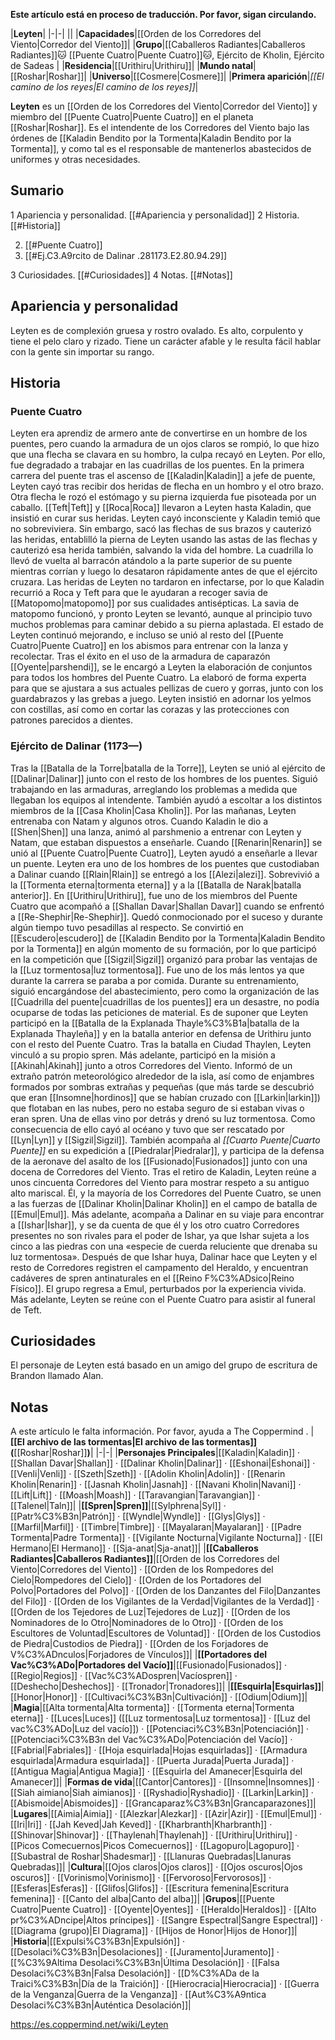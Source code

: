 **Este artículo está en proceso de traducción. Por favor, sigan circulando.**


|**Leyten**|
|-|-|
||
|**Capacidades**|[[Orden de los Corredores del Viento\|Corredor del Viento]]|
|**Grupo**|[[Caballeros Radiantes\|Caballeros Radiantes]]🐱︎ [[Puente Cuatro\|Puente Cuatro]]🐱︎, Ejército de Kholin, Ejército de Sadeas |
|**Residencia**|[[Urithiru\|Urithiru]]|
|**Mundo natal**|[[Roshar\|Roshar]]|
|**Universo**|[[Cosmere\|Cosmere]]|
|**Primera aparición**|*[[El camino de los reyes\|El camino de los reyes]]*|

**Leyten** es un [[Orden de los Corredores del Viento\|Corredor del Viento]] y miembro del [[Puente Cuatro\|Puente Cuatro]] en el planeta [[Roshar\|Roshar]]. Es el intendente de los Corredores del Viento bajo las órdenes de [[Kaladin Bendito por la Tormenta\|Kaladin Bendito por la Tormenta]], y como tal es el responsable de mantenerlos abastecidos de uniformes y otras necesidades.

## Sumario

1 Apariencia y personalidad. [[#Apariencia y personalidad]] 
2 Historia. [[#Historia]] 

2. [[#Puente Cuatro]] 
2. [[#Ej.C3.A9rcito de Dalinar .281173.E2.80.94.29]] 


3 Curiosidades. [[#Curiosidades]] 
4 Notas. [[#Notas]] 


## Apariencia y personalidad
Leyten es de complexión gruesa y rostro ovalado. Es alto, corpulento y tiene el pelo claro y rizado. Tiene un carácter afable y le resulta fácil hablar con la gente sin importar su rango.

## Historia
### Puente Cuatro
Leyten era aprendiz de armero ante de convertirse en un hombre de los puentes, pero cuando la armadura de un ojos claros se rompió, lo que hizo que una flecha se clavara en su hombro, la culpa recayó en Leyten. Por ello, fue degradado a trabajar en las cuadrillas de los puentes.
En la primera carrera del puente tras el ascenso de [[Kaladin\|Kaladin]] a jefe de puente, Leyten cayó tras recibir dos heridas de flecha en un hombro y el otro brazo. Otra flecha le rozó el estómago y su pierna izquierda fue pisoteada por un caballo. [[Teft\|Teft]] y [[Roca\|Roca]] llevaron a Leyten hasta Kaladin, que insistió en curar sus heridas. Leyten cayó inconsciente y Kaladin temió que no sobreviviera. Sin embargo, sacó las flechas de sus brazos y cauterizó las heridas, entablilló la pierna de Leyten usando las astas de las flechas y cauterizó esa herida también, salvando la vida del hombre. La cuadrilla lo llevó de vuelta al barracón atándolo a la parte superior de su puente mientras corrían y luego lo desataron rápidamente antes de que el ejército cruzara.
Las heridas de Leyten no tardaron en infectarse, por lo que Kaladin recurrió a Roca y Teft para que le ayudaran a recoger savia de [[Matopomo\|matopomo]] por sus cualidades antisépticas. La savia de matopomo funcionó, y pronto Leyten se levantó, aunque al principio tuvo muchos problemas para caminar debido a su pierna aplastada.
El estado de Leyten continuó mejorando, e incluso se unió al resto del [[Puente Cuatro\|Puente Cuatro]] en los abismos para entrenar con la lanza y recolectar. Tras el éxito en el uso de la armadura de caparazón [[Oyente\|parshendi]], se le encargó a Leyten la elaboración de conjuntos para todos los hombres del Puente Cuatro. La elaboró de forma experta para que se ajustara a sus actuales pellizas de cuero y gorras, junto con los guardabrazos y las grebas a juego. Leyten insistió en adornar los yelmos con costillas, así como en cortar las corazas y las protecciones con patrones parecidos a dientes.

### Ejército de Dalinar (1173—)
Tras la [[Batalla de la Torre\|batalla de la Torre]], Leyten se unió al ejército de [[Dalinar\|Dalinar]] junto con el resto de los hombres de los puentes. Siguió trabajando en las armaduras, arreglando los problemas a medida que llegaban los equipos al intendente. También ayudó a escoltar a los distintos miembros de la [[Casa Kholin\|Casa Kholin]]. Por las mañanas, Leyten entrenaba con Natam y algunos otros. Cuando Kaladin le dio a [[Shen\|Shen]] una lanza, animó al parshmenio a entrenar con Leyten y Natam, que estaban dispuestos a enseñarle. Cuando [[Renarin\|Renarin]] se unió al [[Puente Cuatro\|Puente Cuatro]], Leyten ayudó a enseñarle a llevar un puente.
Leyten era uno de los hombres de los puentes que custodiaban a Dalinar cuando [[Rlain\|Rlain]] se entregó a los [[Alezi\|alezi]]. Sobrevivió a la [[Tormenta eterna\|tormenta eterna]] y a la [[Batalla de Narak\|batalla anterior]]. En [[Urithiru\|Urithiru]], fue uno de los miembros del Puente Cuatro que acompañó a [[Shallan Davar\|Shallan Davar]] cuando se enfrentó a [[Re-Shephir\|Re-Shephir]]. Quedó conmocionado por el suceso y durante algún tiempo tuvo pesadillas al respecto.
Se convirtió en [[Escudero\|escudero]] de [[Kaladin Bendito por la Tormenta\|Kaladin Bendito por la Tormenta]] en algún momento de su formación, por lo que participó en la competición que [[Sigzil\|Sigzil]] organizó para probar las ventajas de la [[Luz tormentosa\|luz tormentosa]]. Fue uno de los más lentos ya que durante la carrera se paraba a por comida. Durante su entrenamiento, siguió encargándose del abastecimiento, pero como la organización de las [[Cuadrilla del puente\|cuadrillas de los puentes]] era un desastre, no podía ocuparse de todas las peticiones de material.
Es de suponer que Leyten participó en la [[Batalla de la Explanada Thayle%C3%B1a\|batalla de la Explanada Thayleña]] y en la batalla anterior en defensa de Urithiru junto con el resto del Puente Cuatro.
Tras la batalla en Ciudad Thaylen, Leyten vinculó a su propio spren. Más adelante, participó en la misión a [[Akinah\|Akinah]] junto a otros Corredores del Viento. Informó de un extraño patrón meteorológico alrededor de la isla, así como de enjambres formados por sombras extrañas y pequeñas (que más tarde se descubrió que eran [[Insomne\|hordinos]] que se habían cruzado con [[Larkin\|larkin]]) que flotaban en las nubes, pero no estaba seguro de si estaban vivas o eran spren. Una de ellas vino por detrás y drenó su luz tormentosa. Como consecuencia de ello cayó al océano y tuvo que ser rescatado por [[Lyn\|Lyn]] y [[Sigzil\|Sigzil]].
También acompaña al *[[Cuarto Puente\|Cuarto Puente]]* en su expedición a [[Piedralar\|Piedralar]], y participa de la defensa de la aeronave del asalto de los [[Fusionado\|Fusionados]] junto con una docena de Corredores del Viento. Tras el retiro de Kaladin, Leyten reúne a unos cincuenta Corredores del Viento para mostrar respeto a su antiguo alto mariscal. Él, y la mayoría de los Corredores del Puente Cuatro, se unen a las fuerzas de [[Dalinar Kholin\|Dalinar Kholin]] en el campo de batalla de [[Emul\|Emul]].
Más adelante, acompaña a Dalinar en su viaje para encontrar a [[Ishar\|Ishar]], y se da cuenta de que él y los otro cuatro Corredores presentes no son rivales para el poder de Ishar, ya que Ishar sujeta a los cinco a las piedras con una «especie de cuerda reluciente que drenaba su luz tormentosa». Después de que Ishar huya, Dalinar hace que Leyten y el resto de Corredores registren el campamento del Heraldo, y encuentran cadáveres de spren antinaturales en el [[Reino F%C3%ADsico\|Reino Físico]]. El grupo regresa a Emul, perturbados por la experiencia vivida. Más adelante, Leyten se reúne con el Puente Cuatro para asistir al funeral de Teft.

## Curiosidades
El personaje de Leyten está basado en un amigo del grupo de escritura de Brandon llamado Alan.
## Notas

A este artículo le falta información. Por favor, ayuda a The Coppermind .
|**[[El archivo de las tormentas\|El archivo de las tormentas]] (**[[Roshar\|Roshar]]**)**|
|-|-|
|**Personajes Principales**|[[Kaladin\|Kaladin]] · [[Shallan Davar\|Shallan]] · [[Dalinar Kholin\|Dalinar]] · [[Eshonai\|Eshonai]] · [[Venli\|Venli]] · [[Szeth\|Szeth]] · [[Adolin Kholin\|Adolin]] · [[Renarin Kholin\|Renarin]] · [[Jasnah Kholin\|Jasnah]] · [[Navani Kholin\|Navani]] · [[Lift\|Lift]] · [[Moash\|Moash]] · [[Taravangian\|Taravangian]] · [[Talenel\|Taln]]|
|**[[Spren\|Spren]]**|[[Sylphrena\|Syl]] · [[Patr%C3%B3n\|Patrón]] · [[Wyndle\|Wyndle]] · [[Glys\|Glys]] · [[Marfil\|Marfil]] · [[Timbre\|Timbre]] · [[Mayalaran\|Mayalaran]] · [[Padre Tormenta\|Padre Tormenta]] · [[Vigilante Nocturna\|Vigilante Nocturna]] · [[El Hermano\|El Hermano]] · [[Sja-anat\|Sja-anat]]|
|**[[Caballeros Radiantes\|Caballeros Radiantes]]**|[[Orden de los Corredores del Viento\|Corredores del Viento]] · [[Orden de los Rompedores del Cielo\|Rompedores del Cielo]] · [[Orden de los Portadores del Polvo\|Portadores del Polvo]] · [[Orden de los Danzantes del Filo\|Danzantes del Filo]] · [[Orden de los Vigilantes de la Verdad\|Vigilantes de la Verdad]] · [[Orden de los Tejedores de Luz\|Tejedores de Luz]] · [[Orden de los Nominadores de lo Otro\|Nominadores de lo Otro]] · [[Orden de los Escultores de Voluntad\|Escultores de Voluntad]] · [[Orden de los Custodios de Piedra\|Custodios de Piedra]] · [[Orden de los Forjadores de V%C3%ADnculos\|Forjadores de Vínculos]]|
|**[[Portadores del Vac%C3%ADo\|Portadores del Vacío]]**|[[Fusionado\|Fusionados]] · [[Regio\|Regios]] · [[Vac%C3%ADospren\|Vacíospren]] · [[Deshecho\|Deshechos]] · [[Tronador\|Tronadores]]|
|**[[Esquirla\|Esquirlas]]**|[[Honor\|Honor]] · [[Cultivaci%C3%B3n\|Cultivación]] · [[Odium\|Odium]]|
|**Magia**|[[Alta tormenta\|Alta tormenta]] · [[Tormenta eterna\|Tormenta eterna]] · [[Luces\|Luces]] ([[Luz tormentosa\|Luz tormentosa]] · [[Luz del vac%C3%ADo\|Luz del vacío]]) · [[Potenciaci%C3%B3n\|Potenciación]] · [[Potenciaci%C3%B3n del Vac%C3%ADo\|Potenciación del Vacío]] · [[Fabrial\|Fabriales]] · [[Hoja esquirlada\|Hojas esquirladas]] · [[Armadura esquirlada\|Armadura esquirlada]] · [[Puerta Jurada\|Puerta Jurada]] · [[Antigua Magia\|Antigua Magia]] · [[Esquirla del Amanecer\|Esquirla del Amanecer]]|
|**Formas de vida**|[[Cantor\|Cantores]] · [[Insomne\|Insomnes]] · [[Siah aimiano\|Siah aimianos]] · [[Ryshadio\|Ryshadio]] · [[Larkin\|Larkin]] · [[Abismoide\|Abismoides]] · [[Grancaparaz%C3%B3n\|Grancaparazones]]|
|**Lugares**|[[Aimia\|Aimia]] · [[Alezkar\|Alezkar]] · [[Azir\|Azir]] · [[Emul\|Emul]] · [[Iri\|Iri]] · [[Jah Keved\|Jah Keved]] · [[Kharbranth\|Kharbranth]] · [[Shinovar\|Shinovar]] · [[Thaylenah\|Thaylenah]] · [[Urithiru\|Urithiru]] · [[Picos Comecuernos\|Picos Comecuernos]] · [[Lagopuro\|Lagopuro]] · [[Subastral de Roshar\|Shadesmar]] · [[Llanuras Quebradas\|Llanuras Quebradas]]|
|**Cultura**|[[Ojos claros\|Ojos claros]] · [[Ojos oscuros\|Ojos oscuros]] · [[Vorinismo\|Vorinismo]] · [[Fervoroso\|Fervorosos]] · [[Esferas\|Esferas]] · [[Glifos\|Glifos]] · [[Escritura femenina\|Escritura femenina]] · [[Canto del alba\|Canto del alba]]|
|**Grupos**|[[Puente Cuatro\|Puente Cuatro]] · [[Oyente\|Oyentes]] · [[Heraldo\|Heraldos]] · [[Alto pr%C3%ADncipe\|Altos príncipes]] · [[Sangre Espectral\|Sangre Espectral]] · [[Diagrama (grupo)\|El Diagrama]] · [[Hijos de Honor\|Hijos de Honor]]|
|**Historia**|[[Expulsi%C3%B3n\|Expulsión]] · [[Desolaci%C3%B3n\|Desolaciones]] · [[Juramento\|Juramento]] · [[%C3%9Altima Desolaci%C3%B3n\|Última Desolación]] · [[Falsa Desolaci%C3%B3n\|Falsa Desolación]] · [[D%C3%ADa de la Traici%C3%B3n\|Día de la Traición]] · [[Hierocracia\|Hierocracia]] · [[Guerra de la Venganza\|Guerra de la Venganza]] · [[Aut%C3%A9ntica Desolaci%C3%B3n\|Auténtica Desolación]]|



https://es.coppermind.net/wiki/Leyten